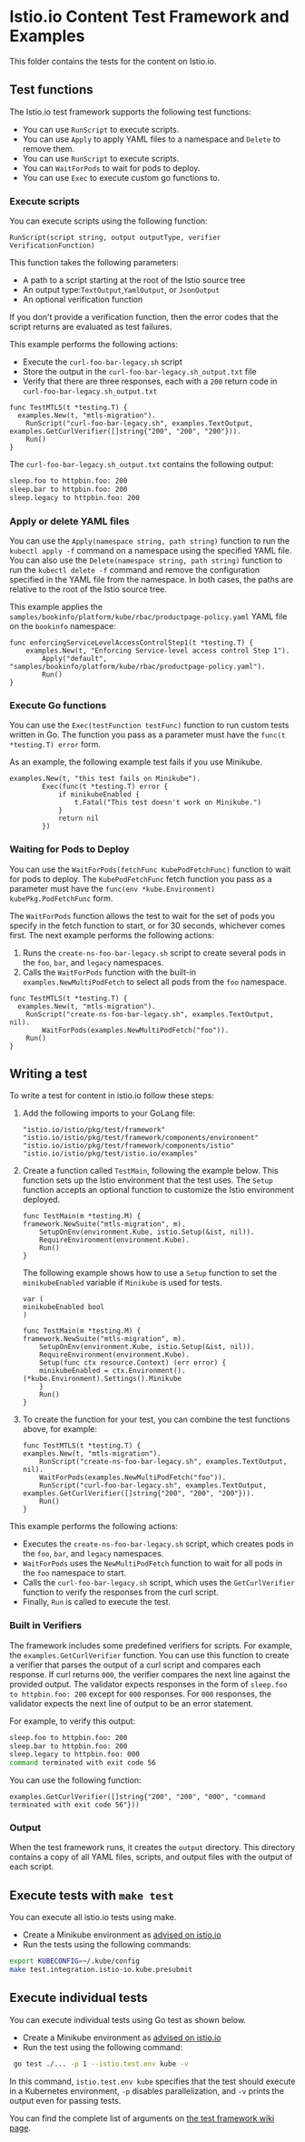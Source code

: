 # Istio.io Content Test Framework and Examples

This folder contains the tests for the content on Istio.io.

## Test functions

The Istio.io test framework supports the following test functions:

- You can use `RunScript` to execute scripts.
- You can use `Apply` to apply YAML files to a namespace and `Delete` to remove them.
- You can use `RunScript` to execute scripts.
- You can `WaitForPods` to wait for pods to deploy.
- You can use `Exec` to execute custom go functions to.

### Execute scripts

You can execute scripts using the following function:

```golang
RunScript(script string, output outputType, verifier VerificationFunction)
```

This function takes the following parameters:

- A path to a script starting at the root of the Istio source tree
- An output type:`TextOutput`,`YamlOutput`, or `JsonOutput`
- An optional verification function

If you don't provide a verification function, then the error codes that the
script returns are evaluated as test failures.

This example performs the following actions:

- Execute the `curl-foo-bar-legacy.sh` script
- Store the output in the `curl-foo-bar-legacy.sh_output.txt` file
- Verify that there are three responses, each with a `200` return code in
  `curl-foo-bar-legacy.sh_output.txt`

```golang
func TestMTLS(t *testing.T) {
  examples.New(t, "mtls-migration").
    RunScript("curl-foo-bar-legacy.sh", examples.TextOutput, examples.GetCurlVerifier([]string{"200", "200", "200"})).
    Run()
}
```

The `curl-foo-bar-legacy.sh_output.txt` contains the following output:

```bash
sleep.foo to httpbin.foo: 200
sleep.bar to httpbin.foo: 200
sleep.legacy to httpbin.foo: 200
```

### Apply or delete YAML files

You can use the `Apply(namespace string, path string)` function to run the
`kubectl apply -f` command on a namespace using the specified YAML file. You can
also use the `Delete(namespace string, path string)` function to run the
`kubectl delete -f` command and remove the configuration specified in the YAML
file from the namespace. In both cases, the paths are relative to the root of
the Istio source tree.

This example applies the
`samples/bookinfo/platform/kube/rbac/productpage-policy.yaml` YAML file on the
`bookinfo` namespace:

```golang
func enforcingServiceLevelAccessControlStep1(t *testing.T) {
    examples.New(t, "Enforcing Service-level access control Step 1").
        Apply("default", "samples/bookinfo/platform/kube/rbac/productpage-policy.yaml").
        Run()
}
```

### Execute Go functions

You can use the `Exec(testFunction testFunc)` function to run custom tests
written in Go. The function you pass as a parameter must have the
`func(t *testing.T) error` form.

As an example, the following example test fails if you use Minikube.

```golang
examples.New(t, "this test fails on Minikube").
        Exec(func(t *testing.T) error {
            if minikubeEnabled {
                t.Fatal("This test doesn't work on Minikube.")
            }
            return nil
        })
```

### Waiting for Pods to Deploy

You can use the `WaitForPods(fetchFunc KubePodFetchFunc)` function to wait for
pods to deploy. The `KubePodFetchFunc` fetch function you pass as a parameter
must have the `func(env *kube.Environment) kubePkg.PodFetchFunc` form.

The `WaitForPods` function allows the test to wait for the set of pods you
specify in the fetch function to start, or for 30 seconds, whichever comes
first. The next example performs the following actions:

1. Runs the `create-ns-foo-bar-legacy.sh` script to create several pods in the
   `foo`, `bar`, and `legacy` namespaces.
1. Calls the `WaitForPods` function with the built-in
   `examples.NewMultiPodFetch` to select all pods from the `foo` namespace.

```golang
func TestMTLS(t *testing.T) {
  examples.New(t, "mtls-migration").
    RunScript("create-ns-foo-bar-legacy.sh", examples.TextOutput, nil).
        WaitForPods(examples.NewMultiPodFetch("foo")).
    Run()
}
```

## Writing a test

To write a test for content in istio.io follow these steps:

1. Add the following imports to your GoLang file:

    ```golang
    "istio.io/istio/pkg/test/framework"
    "istio.io/istio/pkg/test/framework/components/environment"
    "istio.io/istio/pkg/test/framework/components/istio"
    "istio.io/istio/pkg/test/istio.io/examples"
    ```

1. Create a function called `TestMain`, following the example below. This
   function sets up the Istio environment that the test uses. The `Setup`
   function accepts an optional function to customize the Istio environment
   deployed.

    ```golang
    func TestMain(m *testing.M) {
    framework.NewSuite("mtls-migration", m).
        SetupOnEnv(environment.Kube, istio.Setup(&ist, nil)).
        RequireEnvironment(environment.Kube).
        Run()
    }
    ```

    The following example shows how to use a `Setup` function to set the
    `minikubeEnabled` variable if `Minikube` is used for tests.

    ```golang
    var (
    minikubeEnabled bool
    )

    func TestMain(m *testing.M) {
    framework.NewSuite("mtls-migration", m).
        SetupOnEnv(environment.Kube, istio.Setup(&ist, nil)).
        RequireEnvironment(environment.Kube).
        Setup(func ctx resource.Context) (err error) {
        minikubeEnabled = ctx.Environment().(*kube.Environment).Settings().Minikube
        }
        Run()
    }
    ```

1. To create the function for your test, you can combine the test functions
   above, for example:

    ```golang
    func TestMTLS(t *testing.T) {
    examples.New(t, "mtls-migration").
        RunScript("create-ns-foo-bar-legacy.sh", examples.TextOutput, nil).
        WaitForPods(examples.NewMultiPodFetch("foo")).
        RunScript("curl-foo-bar-legacy.sh", examples.TextOutput, examples.GetCurlVerifier([]string{"200", "200", "200"})).
        Run()
    }
    ```

This example performs the following actions:

- Executes the `create-ns-foo-bar-legacy.sh` script, which creates pods in the
  `foo`, `bar`, and `legacy` namespaces.
- `WaitForPods` uses the `NewMultiPodFetch` function to wait for all pods in the
  `foo` namespace to start.
- Calls the `curl-foo-bar-legacy.sh` script, which uses the `GetCurlVerifier`
  function to verify the responses from the curl script.
- Finally, `Run` is called to execute the test.

### Built in Verifiers

The framework includes some predefined verifiers for scripts. For example, the
`examples.GetCurlVerifier` function. You can use this function to
create a verifier that parses the output of a curl script and compares each
response. If curl returns `000`, the verifier compares the next line against the
provided output. The validator expects responses in the form of
`sleep.foo to httpbin.foo: 200` except for `000` responses. For `000` responses,
the validator expects the next line of output to be an error statement.

For example, to verify this output:

```bash
sleep.foo to httpbin.foo: 200
sleep.bar to httpbin.foo: 200
sleep.legacy to httpbin.foo: 000
command terminated with exit code 56
```

You can use the following function:

```golang
examples.GetCurlVerifier([]string{"200", "200", "000", "command
terminated with exit code 56"}))
```

### Output

When the test framework runs, it creates the `output` directory. This directory
contains a copy of all YAML files, scripts, and output files with the output of
each script.

## Execute tests with `make test`

You can execute all istio.io tests using make.

- Create a Minikube environment as [advised on istio.io](https://istio.io/docs/setup/platform-setup/minikube/)
- Run the tests using the following commands:

```bash
export KUBECONFIG=~/.kube/config
make test.integration.istio-io.kube.presubmit
```

## Execute individual tests

You can execute individual tests using Go test as shown below.

- Create a Minikube environment as [advised on istio.io](https://istio.io/docs/setup/platform-setup/minikube/)
- Run the test using the following command:

```bash
 go test ./... -p 1 --istio.test.env kube -v
```

In this command, `istio.test.env kube` specifies that the test should execute
in a Kubernetes environment, `-p` disables parallelization, and `-v` prints the
output even for passing tests.

You can find the complete list of arguments on [the test framework wiki page](https://github.com/istio/istio/wiki/Istio-Test-Framework).
